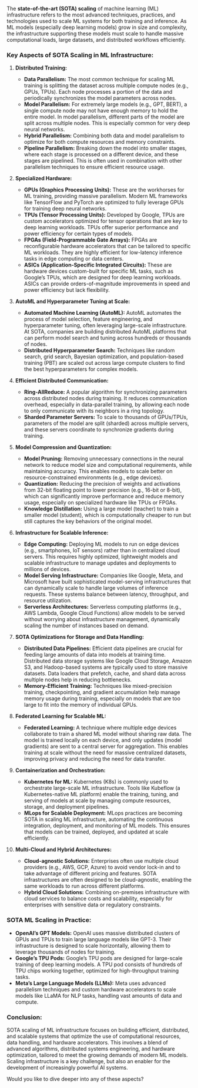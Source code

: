 The **state-of-the-art (SOTA) scaling** of machine learning (ML) infrastructure refers to the most advanced techniques, practices, and technologies used to scale ML systems for both training and inference. As ML models (especially deep learning models) grow in size and complexity, the infrastructure supporting these models must scale to handle massive computational loads, large datasets, and distributed workflows efficiently.

### Key Aspects of SOTA Scaling in ML Infrastructure:

1. **Distributed Training:**
   - **Data Parallelism:** The most common technique for scaling ML training is splitting the dataset across multiple compute nodes (e.g., GPUs, TPUs). Each node processes a portion of the data and periodically synchronizes the model parameters across nodes.
   - **Model Parallelism:** For extremely large models (e.g., GPT, BERT), a single compute node may not have enough memory to hold the entire model. In model parallelism, different parts of the model are split across multiple nodes. This is especially common for very deep neural networks.
   - **Hybrid Parallelism:** Combining both data and model parallelism to optimize for both compute resources and memory constraints.
   - **Pipeline Parallelism:** Breaking down the model into smaller stages, where each stage is processed on a different device, and these stages are pipelined. This is often used in combination with other parallelism techniques to ensure efficient resource usage.

2. **Specialized Hardware:**
   - **GPUs (Graphics Processing Units):** These are the workhorses for ML training, providing massive parallelism. Modern ML frameworks like TensorFlow and PyTorch are optimized to fully leverage GPUs for training deep neural networks.
   - **TPUs (Tensor Processing Units):** Developed by Google, TPUs are custom accelerators optimized for tensor operations that are key to deep learning workloads. TPUs offer superior performance and power efficiency for certain types of models.
   - **FPGAs (Field-Programmable Gate Arrays):** FPGAs are reconfigurable hardware accelerators that can be tailored to specific ML workloads. They are highly efficient for low-latency inference tasks in edge computing or data centers.
   - **ASICs (Application-Specific Integrated Circuits):** These are hardware devices custom-built for specific ML tasks, such as Google’s TPUs, which are designed for deep learning workloads. ASICs can provide orders-of-magnitude improvements in speed and power efficiency but lack flexibility.

3. **AutoML and Hyperparameter Tuning at Scale:**
   - **Automated Machine Learning (AutoML):** AutoML automates the process of model selection, feature engineering, and hyperparameter tuning, often leveraging large-scale infrastructure. At SOTA, companies are building distributed AutoML platforms that can perform model search and tuning across hundreds or thousands of nodes.
   - **Distributed Hyperparameter Search:** Techniques like random search, grid search, Bayesian optimization, and population-based training (PBT) are scaled out across large compute clusters to find the best hyperparameters for complex models.

4. **Efficient Distributed Communication:**
   - **Ring-AllReduce:** A popular algorithm for synchronizing parameters across distributed nodes during training. It reduces communication overhead, especially in data-parallel training, by allowing each node to only communicate with its neighbors in a ring topology.
   - **Sharded Parameter Servers:** To scale to thousands of GPUs/TPUs, parameters of the model are split (sharded) across multiple servers, and these servers coordinate to synchronize gradients during training.

5. **Model Compression and Quantization:**
   - **Model Pruning:** Removing unnecessary connections in the neural network to reduce model size and computational requirements, while maintaining accuracy. This enables models to scale better on resource-constrained environments (e.g., edge devices).
   - **Quantization:** Reducing the precision of weights and activations from 32-bit floating point to lower precision (e.g., 16-bit or 8-bit), which can significantly improve performance and reduce memory usage, especially on specialized hardware like TPUs or FPGAs.
   - **Knowledge Distillation:** Using a large model (teacher) to train a smaller model (student), which is computationally cheaper to run but still captures the key behaviors of the original model.

6. **Infrastructure for Scalable Inference:**
   - **Edge Computing:** Deploying ML models to run on edge devices (e.g., smartphones, IoT sensors) rather than in centralized cloud servers. This requires highly optimized, lightweight models and scalable infrastructure to manage updates and deployments to millions of devices.
   - **Model Serving Infrastructure:** Companies like Google, Meta, and Microsoft have built sophisticated model-serving infrastructures that can dynamically scale to handle large volumes of inference requests. These systems balance between latency, throughput, and resource utilization.
   - **Serverless Architectures:** Serverless computing platforms (e.g., AWS Lambda, Google Cloud Functions) allow models to be served without worrying about infrastructure management, dynamically scaling the number of instances based on demand.

7. **SOTA Optimizations for Storage and Data Handling:**
   - **Distributed Data Pipelines:** Efficient data pipelines are crucial for feeding large amounts of data into models at training time. Distributed data storage systems like Google Cloud Storage, Amazon S3, and Hadoop-based systems are typically used to store massive datasets. Data loaders that prefetch, cache, and shard data across multiple nodes help in reducing bottlenecks.
   - **Memory-Efficient Training:** Techniques like mixed-precision training, checkpointing, and gradient accumulation help manage memory usage during training, especially on models that are too large to fit into the memory of individual GPUs.

8. **Federated Learning for Scalable ML:**
   - **Federated Learning:** A technique where multiple edge devices collaborate to train a shared ML model without sharing raw data. The model is trained locally on each device, and only updates (model gradients) are sent to a central server for aggregation. This enables training at scale without the need for massive centralized datasets, improving privacy and reducing the need for data transfer.

9. **Containerization and Orchestration:**
   - **Kubernetes for ML:** Kubernetes (K8s) is commonly used to orchestrate large-scale ML infrastructure. Tools like Kubeflow (a Kubernetes-native ML platform) enable the training, tuning, and serving of models at scale by managing compute resources, storage, and deployment pipelines.
   - **MLops for Scalable Deployment:** MLops practices are becoming SOTA in scaling ML infrastructure, automating the continuous integration, deployment, and monitoring of ML models. This ensures that models can be trained, deployed, and updated at scale efficiently.

10. **Multi-Cloud and Hybrid Architectures:**
    - **Cloud-agnostic Solutions:** Enterprises often use multiple cloud providers (e.g., AWS, GCP, Azure) to avoid vendor lock-in and to take advantage of different pricing and features. SOTA infrastructures are often designed to be cloud-agnostic, enabling the same workloads to run across different platforms.
    - **Hybrid Cloud Solutions:** Combining on-premises infrastructure with cloud services to balance costs and scalability, especially for enterprises with sensitive data or regulatory constraints.

### SOTA ML Scaling in Practice:
- **OpenAI’s GPT Models:** OpenAI uses massive distributed clusters of GPUs and TPUs to train large language models like GPT-3. Their infrastructure is designed to scale horizontally, allowing them to leverage thousands of nodes for training.
- **Google’s TPU Pods:** Google’s TPU pods are designed for large-scale training of deep learning models. A TPU pod consists of hundreds of TPU chips working together, optimized for high-throughput training tasks.
- **Meta’s Large Language Models (LLMs):** Meta uses advanced parallelism techniques and custom hardware accelerators to scale models like LLaMA for NLP tasks, handling vast amounts of data and compute.

### Conclusion:

SOTA scaling of ML infrastructure focuses on building efficient, distributed, and scalable systems that optimize the use of computational resources, data handling, and hardware accelerators. This involves a blend of advanced algorithms, distributed systems engineering, and hardware optimization, tailored to meet the growing demands of modern ML models. Scaling infrastructure is a key challenge, but also an enabler for the development of increasingly powerful AI systems.

Would you like to dive deeper into any of these aspects?
